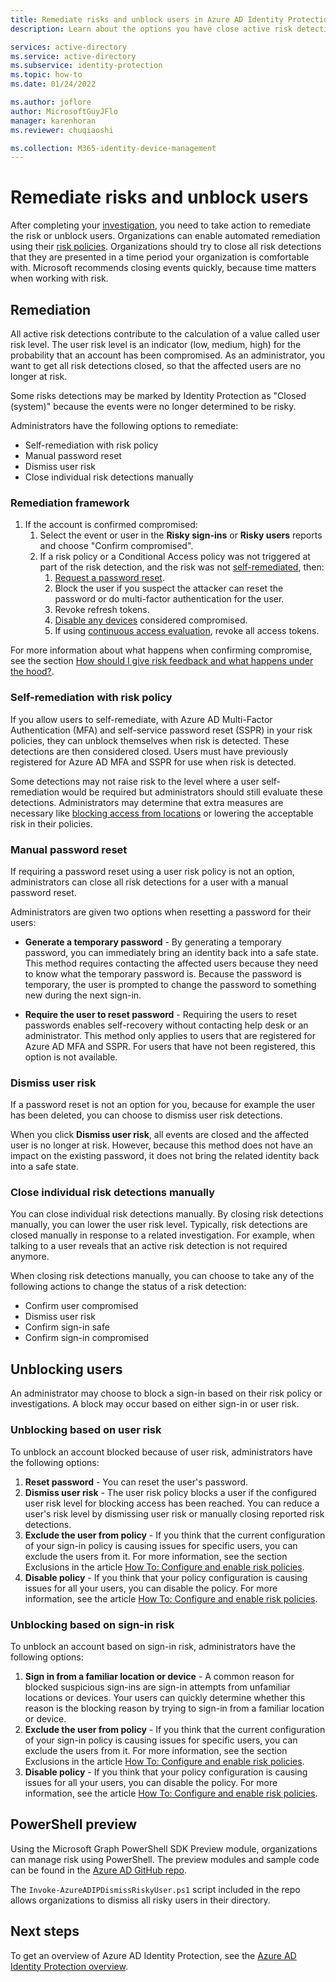 ```yaml
---
title: Remediate risks and unblock users in Azure AD Identity Protection
description: Learn about the options you have close active risk detections.

services: active-directory
ms.service: active-directory
ms.subservice: identity-protection
ms.topic: how-to
ms.date: 01/24/2022

ms.author: joflore
author: MicrosoftGuyJFlo
manager: karenhoran
ms.reviewer: chuqiaoshi

ms.collection: M365-identity-device-management
---
```

# Remediate risks and unblock users

After completing your [investigation](howto-identity-protection-investigate-risk.md), you need to take action to remediate the risk or unblock users. Organizations can enable automated remediation using their [risk policies](howto-identity-protection-configure-risk-policies.md). Organizations should try to close all risk detections that they are presented in a time period your organization is comfortable with. Microsoft recommends closing events quickly, because time matters when working with risk.

## Remediation

All active risk detections contribute to the calculation of a value called user risk level. The user risk level is an indicator (low, medium, high) for the probability that an account has been compromised. As an administrator, you want to get all risk detections closed, so that the affected users are no longer at risk.

Some risks detections may be marked by Identity Protection as "Closed (system)" because the events were no longer determined to be risky.

Administrators have the following options to remediate:

- Self-remediation with risk policy
- Manual password reset
- Dismiss user risk
- Close individual risk detections manually

### Remediation framework

1. If the account is confirmed compromised:
   1. Select the event or user in the **Risky sign-ins** or **Risky users** reports and choose "Confirm compromised".
   1. If a risk policy or a Conditional Access policy was not triggered at part of the risk detection, and the risk was not [self-remediated](#self-remediation-with-risk-policy), then:
      1. [Request a password reset](#manual-password-reset).
      1. Block the user if you suspect the attacker can reset the password or do multi-factor authentication for the user.
      1. Revoke refresh tokens.
      1. [Disable any devices](../devices/device-management-azure-portal.md) considered compromised.
      1. If using [continuous access evaluation](../conditional-access/concept-continuous-access-evaluation.md), revoke all access tokens.

For more information about what happens when confirming compromise, see the section [How should I give risk feedback and what happens under the hood?](howto-identity-protection-risk-feedback.md#how-should-i-give-risk-feedback-and-what-happens-under-the-hood).

### Self-remediation with risk policy

If you allow users to self-remediate, with Azure AD Multi-Factor Authentication (MFA) and self-service password reset (SSPR) in your risk policies, they can unblock themselves when risk is detected. These detections are then considered closed. Users must have previously registered for Azure AD MFA and SSPR for use when risk is detected.

Some detections may not raise risk to the level where a user self-remediation would be required but administrators should still evaluate these detections. Administrators may determine that extra measures are necessary like [blocking access from locations](../conditional-access/howto-conditional-access-policy-location.md) or lowering the acceptable risk in their policies.

### Manual password reset

If requiring a password reset using a user risk policy is not an option, administrators can close all risk detections for a user with a manual password reset.

Administrators are given two options when resetting a password for their users:

- **Generate a temporary password** - By generating a temporary password, you can immediately bring an identity back into a safe state. This method requires contacting the affected users because they need to know what the temporary password is. Because the password is temporary, the user is prompted to change the password to something new during the next sign-in.

- **Require the user to reset password** - Requiring the users to reset passwords enables self-recovery without contacting help desk or an administrator. This method only applies to users that are registered for Azure AD MFA and SSPR. For users that have not been registered, this option is not available.

### Dismiss user risk

If a password reset is not an option for you, because for example the user has been deleted, you can choose to dismiss user risk detections.

When you click **Dismiss user risk**, all events are closed and the affected user is no longer at risk. However, because this method does not have an impact on the existing password, it does not bring the related identity back into a safe state. 

### Close individual risk detections manually

You can close individual risk detections manually. By closing risk detections manually, you can lower the user risk level. Typically, risk detections are closed manually in response to a related investigation. For example, when talking to a user reveals that an active risk detection is not required anymore. 
 
When closing risk detections manually, you can choose to take any of the following actions to change the status of a risk detection:

- Confirm user compromised
- Dismiss user risk
- Confirm sign-in safe
- Confirm sign-in compromised

## Unblocking users

An administrator may choose to block a sign-in based on their risk policy or investigations. A block may occur based on either sign-in or user risk.

### Unblocking based on user risk

To unblock an account blocked because of user risk, administrators have the following options:

1. **Reset password** - You can reset the user's password.
1. **Dismiss user risk** - The user risk policy blocks a user if the configured user risk level for blocking access has been reached. You can reduce a user's risk level by dismissing user risk or manually closing reported risk detections.
1. **Exclude the user from policy** - If you think that the current configuration of your sign-in policy is causing issues for specific users, you can exclude the users from it. For more information, see the section Exclusions in the article [How To: Configure and enable risk policies](howto-identity-protection-configure-risk-policies.md#exclusions).
1. **Disable policy** - If you think that your policy configuration is causing issues for all your users, you can disable the policy. For more information, see the article [How To: Configure and enable risk policies](howto-identity-protection-configure-risk-policies.md).

### Unblocking based on sign-in risk

To unblock an account based on sign-in risk, administrators have the following options:

1. **Sign in from a familiar location or device** - A common reason for blocked suspicious sign-ins are sign-in attempts from unfamiliar locations or devices. Your users can quickly determine whether this reason is the blocking reason by trying to sign-in from a familiar location or device.
1. **Exclude the user from policy** - If you think that the current configuration of your sign-in policy is causing issues for specific users, you can exclude the users from it. For more information, see the section Exclusions in the article [How To: Configure and enable risk policies](howto-identity-protection-configure-risk-policies.md#exclusions).
1. **Disable policy** - If you think that your policy configuration is causing issues for all your users, you can disable the policy. For more information, see the article [How To: Configure and enable risk policies](howto-identity-protection-configure-risk-policies.md).

## PowerShell preview

Using the Microsoft Graph PowerShell SDK Preview module, organizations can manage risk using PowerShell. The preview modules and sample code can be found in the [Azure AD GitHub repo](https://github.com/AzureAD/IdentityProtectionTools). 

The `Invoke-AzureADIPDismissRiskyUser.ps1` script included in the repo allows organizations to dismiss all risky users in their directory.

## Next steps

To get an overview of Azure AD Identity Protection, see the [Azure AD Identity Protection overview](overview-identity-protection.md).
